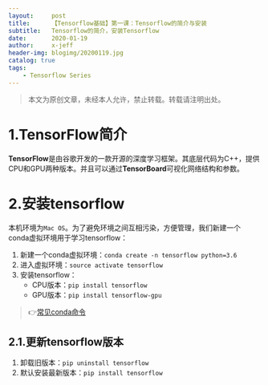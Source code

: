 ```yaml
---
layout:     post
title:      【Tensorflow基础】第一课：Tensorflow的简介与安装
subtitle:   Tensorflow的简介，安装Tensorflow
date:       2020-01-19
author:     x-jeff
header-img: blogimg/20200119.jpg
catalog: true
tags:
    - Tensorflow Series
---
```

>本文为原创文章，未经本人允许，禁止转载。转载请注明出处。

# 1.TensorFlow简介

**TensorFlow**是由谷歌开发的一款开源的深度学习框架。其底层代码为C++，提供CPU和GPU两种版本。并且可以通过**TensorBoard**可视化网络结构和参数。

# 2.安装tensorflow

本机环境为`Mac OS`。为了避免环境之间互相污染，方便管理，我们新建一个conda虚拟环境用于学习tensorflow：

1. 新建一个conda虚拟环境：`conda create -n tensorflow python=3.6`
2. 进入虚拟环境：`source activate tensorflow`
3. 安装tensorflow：
	* CPU版本：`pip install tensorflow`
	* GPU版本：`pip install tensorflow-gpu`

>👉[常见conda命令](http://shichaoxin.com/2019/12/26/conda-常用的conda命令/)

## 2.1.更新tensorflow版本

1. 卸载旧版本：`pip uninstall tensorflow`
2. 默认安装最新版本：`pip install tensorflow`